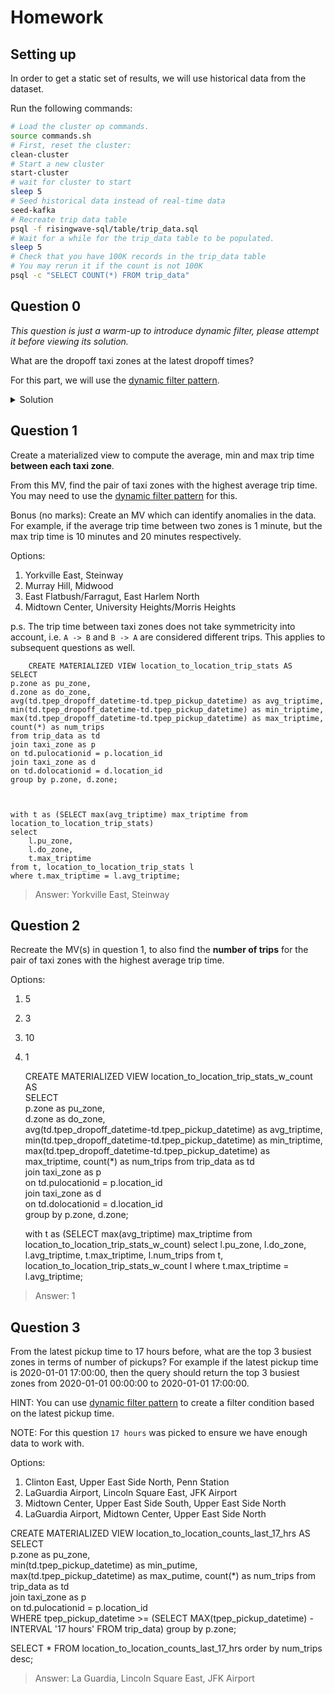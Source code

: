 
# Homework

## Setting up

In order to get a static set of results, we will use historical data from the dataset.

Run the following commands:
```bash
# Load the cluster op commands.
source commands.sh
# First, reset the cluster:
clean-cluster
# Start a new cluster
start-cluster
# wait for cluster to start
sleep 5
# Seed historical data instead of real-time data
seed-kafka
# Recreate trip data table
psql -f risingwave-sql/table/trip_data.sql
# Wait for a while for the trip_data table to be populated.
sleep 5
# Check that you have 100K records in the trip_data table
# You may rerun it if the count is not 100K
psql -c "SELECT COUNT(*) FROM trip_data"
```

## Question 0

_This question is just a warm-up to introduce dynamic filter, please attempt it before viewing its solution._

What are the dropoff taxi zones at the latest dropoff times?

For this part, we will use the [dynamic filter pattern](https://docs.risingwave.com/docs/current/sql-pattern-dynamic-filters/).

<details>
<summary>Solution</summary>

```sql
CREATE MATERIALIZED VIEW latest_dropoff_time AS
    WITH t AS (
        SELECT MAX(tpep_dropoff_datetime) AS latest_dropoff_time
        FROM trip_data
    )
    SELECT taxi_zone.Zone as taxi_zone, latest_dropoff_time
    FROM t,
            trip_data
    JOIN taxi_zone
        ON trip_data.DOLocationID = taxi_zone.location_id
    WHERE trip_data.tpep_dropoff_datetime = t.latest_dropoff_time;

--    taxi_zone    | latest_dropoff_time
-- ----------------+---------------------
--  Midtown Center | 2022-01-03 17:24:54
-- (1 row)
```

</details>

## Question 1

Create a materialized view to compute the average, min and max trip time **between each taxi zone**.

From this MV, find the pair of taxi zones with the highest average trip time.
You may need to use the [dynamic filter pattern](https://docs.risingwave.com/docs/current/sql-pattern-dynamic-filters/) for this.

Bonus (no marks): Create an MV which can identify anomalies in the data. For example, if the average trip time between two zones is 1 minute,
but the max trip time is 10 minutes and 20 minutes respectively.

Options:
1. Yorkville East, Steinway
2. Murray Hill, Midwood
3. East Flatbush/Farragut, East Harlem North
4. Midtown Center, University Heights/Morris Heights

p.s. The trip time between taxi zones does not take symmetricity into account, i.e. `A -> B` and `B -> A` are considered different trips. This applies to subsequent questions as well.


        CREATE MATERIALIZED VIEW location_to_location_trip_stats AS  
    SELECT    
    p.zone as pu_zone,    
    d.zone as do_zone,    
    avg(td.tpep_dropoff_datetime-td.tpep_pickup_datetime) as avg_triptime,   
    min(td.tpep_dropoff_datetime-td.tpep_pickup_datetime) as min_triptime,   
    max(td.tpep_dropoff_datetime-td.tpep_pickup_datetime) as max_triptime,
    count(*) as num_trips
    from trip_data as td   
    join taxi_zone as p    
    on td.pulocationid = p.location_id    
    join taxi_zone as d    
    on td.dolocationid = d.location_id    
    group by p.zone, d.zone;
    
      
    
    with t as (SELECT max(avg_triptime) max_triptime from location_to_location_trip_stats)
    select
	    l.pu_zone, 
	    l.do_zone,
	    t.max_triptime
	from t, location_to_location_trip_stats l
	where t.max_triptime = l.avg_triptime;

> Answer: Yorkville East, Steinway

## Question 2

Recreate the MV(s) in question 1, to also find the **number of trips** for the pair of taxi zones with the highest average trip time.

Options:
1. 5
2. 3
3. 10
4. 1


    CREATE MATERIALIZED VIEW location_to_location_trip_stats_w_count AS  
        SELECT    
        p.zone as pu_zone,    
        d.zone as do_zone,    
        avg(td.tpep_dropoff_datetime-td.tpep_pickup_datetime) as avg_triptime,   
        min(td.tpep_dropoff_datetime-td.tpep_pickup_datetime) as min_triptime,   
        max(td.tpep_dropoff_datetime-td.tpep_pickup_datetime) as max_triptime,
        count(*) as num_trips
        from trip_data as td   
        join taxi_zone as p    
        on td.pulocationid = p.location_id    
        join taxi_zone as d    
        on td.dolocationid = d.location_id    
        group by p.zone, d.zone;
    
    with t as (SELECT max(avg_triptime) max_triptime from location_to_location_trip_stats_w_count)
        select
    	    l.pu_zone, 
    	    l.do_zone,
    	    l.avg_triptime,
    	    t.max_triptime,
    		l.num_trips
    	from t, location_to_location_trip_stats_w_count l
    	where t.max_triptime = l.avg_triptime;


>Answer: 1

## Question 3

From the latest pickup time to 17 hours before, what are the top 3 busiest zones in terms of number of pickups?
For example if the latest pickup time is 2020-01-01 17:00:00,
then the query should return the top 3 busiest zones from 2020-01-01 00:00:00 to 2020-01-01 17:00:00.

HINT: You can use [dynamic filter pattern](https://docs.risingwave.com/docs/current/sql-pattern-dynamic-filters/)
to create a filter condition based on the latest pickup time.

NOTE: For this question `17 hours` was picked to ensure we have enough data to work with.

Options:
1. Clinton East, Upper East Side North, Penn Station
2. LaGuardia Airport, Lincoln Square East, JFK Airport
3. Midtown Center, Upper East Side South, Upper East Side North
4. LaGuardia Airport, Midtown Center, Upper East Side North

CREATE MATERIALIZED VIEW location_to_location_counts_last_17_hrs AS  
        SELECT    
        p.zone as pu_zone,    
        min(td.tpep_pickup_datetime) as min_putime,   
        max(td.tpep_pickup_datetime) as max_putime,
        count(*) as num_trips
        from trip_data as td   
        join taxi_zone as p    
        on td.pulocationid = p.location_id    
WHERE tpep_pickup_datetime >= (SELECT MAX(tpep_pickup_datetime) - INTERVAL '17 hours' FROM trip_data)
   group by p.zone;

SELECT * FROM location_to_location_counts_last_17_hrs order by num_trips desc;


> Answer: La Guardia, Lincoln Square East, JFK Airport